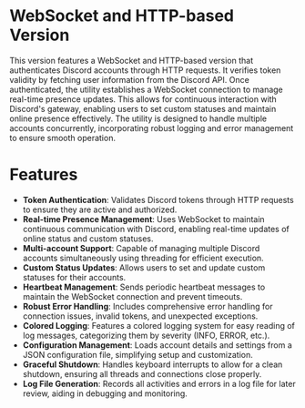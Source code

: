 # WebSocket and HTTP-based Version
This version features a WebSocket and HTTP-based version that authenticates Discord accounts through HTTP requests. It verifies token validity by fetching user information from the Discord API. Once authenticated, the utility establishes a WebSocket connection to manage real-time presence updates. This allows for continuous interaction with Discord's gateway, enabling users to set custom statuses and maintain online presence effectively. The utility is designed to handle multiple accounts concurrently, incorporating robust logging and error management to ensure smooth operation.

# Features
- **Token Authentication**: Validates Discord tokens through HTTP requests to ensure they are active and authorized.
- **Real-time Presence Management**: Uses WebSocket to maintain continuous communication with Discord, enabling real-time updates of online status and custom statuses.
- **Multi-account Support**: Capable of managing multiple Discord accounts simultaneously using threading for efficient execution.
- **Custom Status Updates**: Allows users to set and update custom statuses for their accounts.
- **Heartbeat Management**: Sends periodic heartbeat messages to maintain the WebSocket connection and prevent timeouts.
- **Robust Error Handling**: Includes comprehensive error handling for connection issues, invalid tokens, and unexpected exceptions.
- **Colored Logging**: Features a colored logging system for easy reading of log messages, categorizing them by severity (INFO, ERROR, etc.).
- **Configuration Management**: Loads account details and settings from a JSON configuration file, simplifying setup and customization.
- **Graceful Shutdown**: Handles keyboard interrupts to allow for a clean shutdown, ensuring all threads and connections close properly.
- **Log File Generation**: Records all activities and errors in a log file for later review, aiding in debugging and monitoring.
